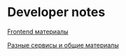 # Developer notes

[Frontend материалы](./frontend.md)

[Разные сервисы и общие материалы](./raznoe.md)
